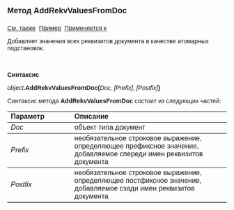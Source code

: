﻿<html>
<head>
<title>TemplateSubstitution\AddRekvValuesFromDoc</title>
</head>

<body>

<p><strong><font size="4" face="Arial">Метод AddRekvValuesFromDoc<br>
<br>
</font></strong><font face="Arial"><a href="../TemplateSubstitution.html">См. также</a>&nbsp;
<u>Пример</u>&nbsp; <a href="../TemplateSubstitution.html">Применяется к</a></font></p>

<p class="label"><font face="Arial">Добавляет значения всех реквизитов документа 
в качестве атомарных подстановок.</font></p>

<p class="label">&nbsp;</p>

<p class="label"><font face="Arial"><b>Синтаксис</b></font></p>

<p><font face="Arial"><em>object</em><strong>.AddRekvValuesFromDoc(</strong><em>Doc, [Prefix], [Postfix]</em><strong>)</strong></font></p>

<p><font face="Arial">Синтаксис метода <strong>AddRekvValuesFromDoc</strong>
состоит из следующих частей:</font></p>

<table border="1" cellPadding="5" cols="2" frame="below" rules="rows">
<TBODY>
  <tr vAlign="top">
    <td class="label" width="29%"><font face="Arial"><b>Параметр</b></font></td>
    <td class="label" width="71%"><font face="Arial"><strong>Описание</strong></font></td>
  </tr>
  <tr>
    <td width="29%"><font face="Arial"><em>Doc</em></font></td>
    <td width="71%"><font face="Arial">объект типа документ</font></td>
  </tr>
    <tr>
    <td width="29%"><font face="Arial"><em>Prefix</em></font></td>
    <td width="71%"><font face="Arial">необязательное строковое выражение, определяющее 
        префиксное значение, добавляемое спереди имен реквизитов документа</font></td>
    </tr>
    <tr>
    <td width="29%"><font face="Arial"><em>Postfix</em></font></td>
    <td width="71%"><font face="Arial">необязательное строковое выражение, определяющее 
        постфиксное значение, добавляемое сзади имен реквизитов документа</font></td>
    </tr>
  </table>
</body>
</html>
